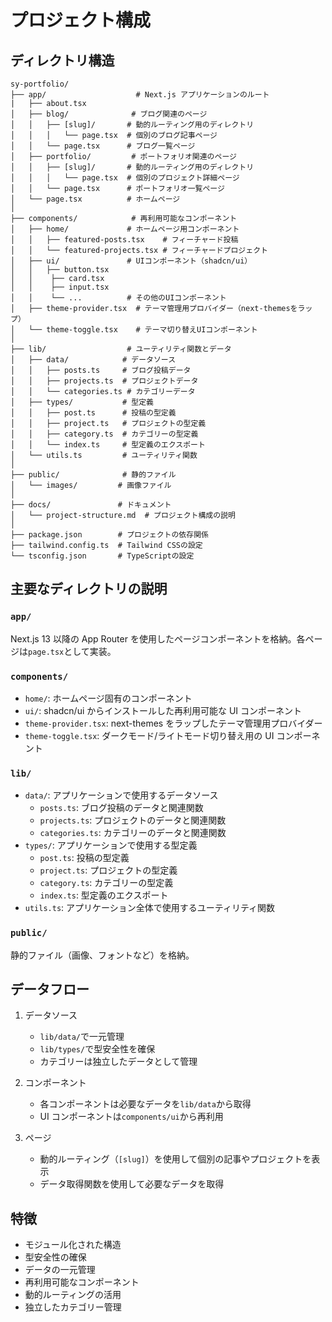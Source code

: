 # プロジェクト構成

## ディレクトリ構造

```
sy-portfolio/
├── app/                    # Next.js アプリケーションのルート
|   ├── about.tsx
│   ├── blog/              # ブログ関連のページ
│   │   ├── [slug]/       # 動的ルーティング用のディレクトリ
│   │   │   └── page.tsx  # 個別のブログ記事ページ
│   │   └── page.tsx      # ブログ一覧ページ
│   ├── portfolio/         # ポートフォリオ関連のページ
│   │   ├── [slug]/       # 動的ルーティング用のディレクトリ
│   │   │   └── page.tsx  # 個別のプロジェクト詳細ページ
│   │   └── page.tsx      # ポートフォリオ一覧ページ
│   └── page.tsx          # ホームページ
│
├── components/            # 再利用可能なコンポーネント
│   ├── home/             # ホームページ用コンポーネント
│   │   ├── featured-posts.tsx    # フィーチャード投稿
│   │   └── featured-projects.tsx # フィーチャードプロジェクト
│   ├── ui/               # UIコンポーネント（shadcn/ui）
│   │   ├── button.tsx
│   │    ├── card.tsx
│   │    ├── input.tsx
│   │    └── ...          # その他のUIコンポーネント
│   ├── theme-provider.tsx  # テーマ管理用プロバイダー（next-themesをラップ）
│   └── theme-toggle.tsx    # テーマ切り替えUIコンポーネント
│
├── lib/                  # ユーティリティ関数とデータ
│   ├── data/            # データソース
│   │   ├── posts.ts     # ブログ投稿データ
│   │   ├── projects.ts  # プロジェクトデータ
│   │   └── categories.ts # カテゴリーデータ
│   ├── types/           # 型定義
│   │   ├── post.ts      # 投稿の型定義
│   │   ├── project.ts   # プロジェクトの型定義
│   │   ├── category.ts  # カテゴリーの型定義
│   │   └── index.ts     # 型定義のエクスポート
│   └── utils.ts         # ユーティリティ関数
│
├── public/              # 静的ファイル
│   └── images/         # 画像ファイル
│
├── docs/               # ドキュメント
│   └── project-structure.md  # プロジェクト構成の説明
│
├── package.json        # プロジェクトの依存関係
├── tailwind.config.ts  # Tailwind CSSの設定
└── tsconfig.json       # TypeScriptの設定
```

## 主要なディレクトリの説明

### `app/`

Next.js 13 以降の App Router を使用したページコンポーネントを格納。各ページは`page.tsx`として実装。

### `components/`

- `home/`: ホームページ固有のコンポーネント
- `ui/`: shadcn/ui からインストールした再利用可能な UI コンポーネント
- `theme-provider.tsx`: next-themes をラップしたテーマ管理用プロバイダー
- `theme-toggle.tsx`: ダークモード/ライトモード切り替え用の UI コンポーネント

### `lib/`

- `data/`: アプリケーションで使用するデータソース
  - `posts.ts`: ブログ投稿のデータと関連関数
  - `projects.ts`: プロジェクトのデータと関連関数
  - `categories.ts`: カテゴリーのデータと関連関数
- `types/`: アプリケーションで使用する型定義
  - `post.ts`: 投稿の型定義
  - `project.ts`: プロジェクトの型定義
  - `category.ts`: カテゴリーの型定義
  - `index.ts`: 型定義のエクスポート
- `utils.ts`: アプリケーション全体で使用するユーティリティ関数

### `public/`

静的ファイル（画像、フォントなど）を格納。

## データフロー

1. データソース

   - `lib/data/`で一元管理
   - `lib/types/`で型安全性を確保
   - カテゴリーは独立したデータとして管理

2. コンポーネント

   - 各コンポーネントは必要なデータを`lib/data`から取得
   - UI コンポーネントは`components/ui`から再利用

3. ページ
   - 動的ルーティング（`[slug]`）を使用して個別の記事やプロジェクトを表示
   - データ取得関数を使用して必要なデータを取得

## 特徴

- モジュール化された構造
- 型安全性の確保
- データの一元管理
- 再利用可能なコンポーネント
- 動的ルーティングの活用
- 独立したカテゴリー管理
